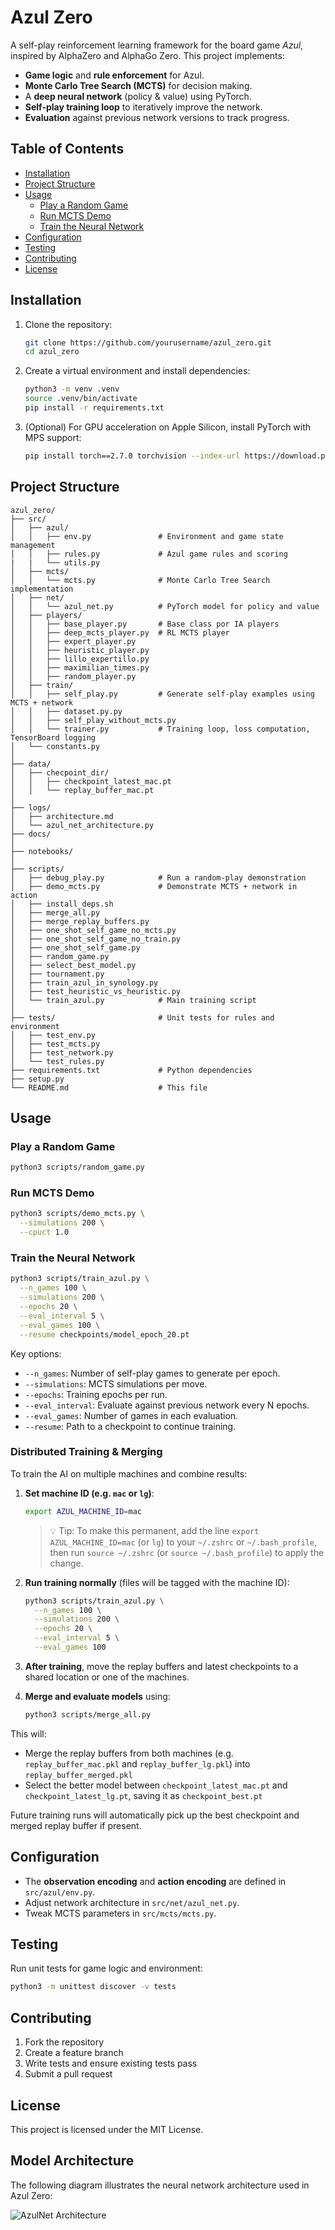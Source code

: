 # Azul Zero

A self-play reinforcement learning framework for the board game *Azul*, inspired by AlphaZero and AlphaGo Zero. This project implements:

- **Game logic** and **rule enforcement** for Azul.
- **Monte Carlo Tree Search (MCTS)** for decision making.
- A **deep neural network** (policy & value) using PyTorch.
- **Self-play training loop** to iteratively improve the network.
- **Evaluation** against previous network versions to track progress.

## Table of Contents

- [Installation](#installation)  
- [Project Structure](#project-structure)  
- [Usage](#usage)  
  - [Play a Random Game](#play-a-random-game)  
  - [Run MCTS Demo](#run-mcts-demo)  
  - [Train the Neural Network](#train-the-neural-network)  
- [Configuration](#configuration)  
- [Testing](#testing)  
- [Contributing](#contributing)  
- [License](#license)  

## Installation

1. Clone the repository:
   ```bash
   git clone https://github.com/yourusername/azul_zero.git
   cd azul_zero
   ```
2. Create a virtual environment and install dependencies:
   ```bash
   python3 -m venv .venv
   source .venv/bin/activate
   pip install -r requirements.txt
   ```
3. (Optional) For GPU acceleration on Apple Silicon, install PyTorch with MPS support:
   ```bash
   pip install torch==2.7.0 torchvision --index-url https://download.pytorch.org/whl/nightly/cpu
   ```

## Project Structure

```text
azul_zero/
├── src/
│   ├── azul/
│   │   ├── env.py               # Environment and game state management
│   │   ├── rules.py             # Azul game rules and scoring
|   |   └── utils.py
│   ├── mcts/
│   │   └── mcts.py              # Monte Carlo Tree Search implementation
│   ├── net/
│   │   └── azul_net.py          # PyTorch model for policy and value
│   ├── players/
│   │   ├── base_player.py       # Base class por IA players
│   │   ├── deep_mcts_player.py  # RL MCTS player
│   │   ├── expert_player.py     
│   │   ├── heuristic_player.py       
│   │   ├── lillo_expertillo.py       
│   │   ├── maximilian_times.py       
│   │   ├── random_player.py       
│   ├── train/
│   │   ├── self_play.py         # Generate self-play examples using MCTS + network
│   │   ├── dataset.py.py        
│   │   ├── self_play_without_mcts.py         
│   │   └── trainer.py           # Training loop, loss computation, TensorBoard logging
│   └── constants.py
│
├── data/
│   ├── checpoint_dir/
│   │   ├── checkpoint_latest_mac.pt
│   │   └── replay_buffer_mac.pt
│
├── logs/
│   ├── architecture.md
│   └── azul_net_architecture.py
├── docs/
│
├── notebooks/
│
├── scripts/
│   ├── debug_play.py            # Run a random-play demonstration
│   ├── demo_mcts.py             # Demonstrate MCTS + network in action
│   ├── install_deps.sh
│   ├── merge_all.py
│   ├── merge_replay_buffers.py
│   ├── one_shot_self_game_no_mcts.py
│   ├── one_shot_self_game_no_train.py
│   ├── one_shot_self_game.py
│   ├── random_game.py
│   ├── select_best_model.py
│   ├── tournament.py
│   ├── train_azul_in_synology.py
│   ├── test_heuristic_vs_heuristic.py
│   └── train_azul.py            # Main training script
│
├── tests/                       # Unit tests for rules and environment
│   ├── test_env.py           
│   ├── test_mcts.py           
│   ├── test_network.py   
│   └── test_rules.py        
├── requirements.txt             # Python dependencies
├── setup.py
└── README.md                    # This file
```

## Usage

### Play a Random Game

```bash
python3 scripts/random_game.py
```

### Run MCTS Demo

```bash
python3 scripts/demo_mcts.py \
  --simulations 200 \
  --cpuct 1.0
```

### Train the Neural Network

```bash
python3 scripts/train_azul.py \
  --n_games 100 \
  --simulations 200 \
  --epochs 20 \
  --eval_interval 5 \
  --eval_games 100 \
  --resume checkpoints/model_epoch_20.pt
```

Key options:

- `--n_games`: Number of self-play games to generate per epoch.  
- `--simulations`: MCTS simulations per move.  
- `--epochs`: Training epochs per run.  
- `--eval_interval`: Evaluate against previous network every N epochs.  
- `--eval_games`: Number of games in each evaluation.  
- `--resume`: Path to a checkpoint to continue training.

### Distributed Training & Merging

To train the AI on multiple machines and combine results:

1. **Set machine ID (e.g. `mac` or `lg`)**:
   ```bash
   export AZUL_MACHINE_ID=mac
   ```
   > 💡 Tip: To make this permanent, add the line `export AZUL_MACHINE_ID=mac` (or `lg`) to your `~/.zshrc` or `~/.bash_profile`, then run `source ~/.zshrc` (or `source ~/.bash_profile`) to apply the change.

2. **Run training normally** (files will be tagged with the machine ID):
   ```bash
   python3 scripts/train_azul.py \
     --n_games 100 \
     --simulations 200 \
     --epochs 20 \
     --eval_interval 5 \
     --eval_games 100
   ```

3. **After training**, move the replay buffers and latest checkpoints to a shared location or one of the machines.

4. **Merge and evaluate models** using:
   ```bash
   python3 scripts/merge_all.py
   ```

This will:
- Merge the replay buffers from both machines (e.g. `replay_buffer_mac.pkl` and `replay_buffer_lg.pkl`) into `replay_buffer_merged.pkl`
- Select the better model between `checkpoint_latest_mac.pt` and `checkpoint_latest_lg.pt`, saving it as `checkpoint_best.pt`

Future training runs will automatically pick up the best checkpoint and merged replay buffer if present.

## Configuration

- The **observation encoding** and **action encoding** are defined in `src/azul/env.py`.
- Adjust network architecture in `src/net/azul_net.py`.
- Tweak MCTS parameters in `src/mcts/mcts.py`.

## Testing

Run unit tests for game logic and environment:

```bash
python3 -m unittest discover -v tests
```

## Contributing

1. Fork the repository  
2. Create a feature branch  
3. Write tests and ensure existing tests pass  
4. Submit a pull request  

## License

This project is licensed under the MIT License.  

## Model Architecture

The following diagram illustrates the neural network architecture used in Azul Zero:

![AzulNet Architecture](./docs/azul_net_architecture.png)
